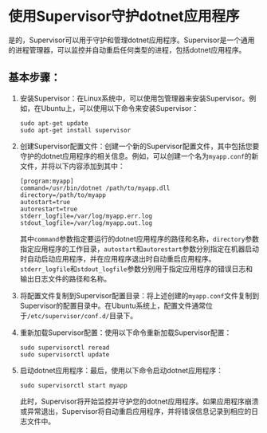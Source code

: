 # 使用Supervisor守护dotnet应用程序

是的，Supervisor可以用于守护和管理dotnet应用程序。Supervisor是一个通用的进程管理器，可以监控并自动重启任何类型的进程，包括dotnet应用程序。

## 基本步骤：

1. 安装Supervisor：在Linux系统中，可以使用包管理器来安装Supervisor。例如，在Ubuntu上，可以使用以下命令来安装Supervisor：

   ```
   sudo apt-get update
   sudo apt-get install supervisor
   ```

2. 创建Supervisor配置文件：创建一个新的Supervisor配置文件，其中包括您要守护的dotnet应用程序的相关信息。例如，可以创建一个名为`myapp.conf`的新文件，并将以下内容添加到其中：

   ```
   [program:myapp]
   command=/usr/bin/dotnet /path/to/myapp.dll
   directory=/path/to/myapp
   autostart=true
   autorestart=true
   stderr_logfile=/var/log/myapp.err.log
   stdout_logfile=/var/log/myapp.out.log
   ```

   其中`command`参数指定要运行的dotnet应用程序的路径和名称，`directory`参数指定应用程序的工作目录，`autostart`和`autorestart`参数分别指定在机器启动时自动启动应用程序，并在应用程序退出时自动重启应用程序。`stderr_logfile`和`stdout_logfile`参数分别用于指定应用程序的错误日志和输出日志文件的路径和名称。

3. 将配置文件复制到Supervisor配置目录：将上述创建的`myapp.conf`文件复制到Supervisor的配置目录中。在Ubuntu系统上，配置文件通常位于`/etc/supervisor/conf.d/`目录下。

4. 重新加载Supervisor配置：使用以下命令重新加载Supervisor配置：

   ```
   sudo supervisorctl reread
   sudo supervisorctl update
   ```

5. 启动dotnet应用程序：最后，使用以下命令启动dotnet应用程序：

   ```
   sudo supervisorctl start myapp
   ```

   此时，Supervisor将开始监控并守护您的dotnet应用程序。如果应用程序崩溃或异常退出，Supervisor将自动重启应用程序，并将错误信息记录到相应的日志文件中。 